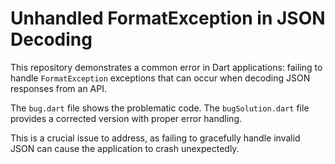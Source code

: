 # Unhandled FormatException in JSON Decoding

This repository demonstrates a common error in Dart applications: failing to handle `FormatException` exceptions that can occur when decoding JSON responses from an API.

The `bug.dart` file shows the problematic code. The `bugSolution.dart` file provides a corrected version with proper error handling.

This is a crucial issue to address, as failing to gracefully handle invalid JSON can cause the application to crash unexpectedly.
